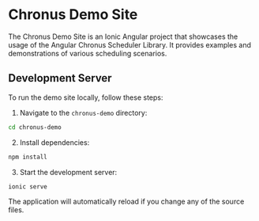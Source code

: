 # Chronus Demo Site

The Chronus Demo Site is an Ionic Angular project that showcases the usage of the Angular Chronus Scheduler Library. It provides examples and demonstrations of various scheduling scenarios.

## Development Server

To run the demo site locally, follow these steps:

1. Navigate to the `chronus-demo` directory:

```bash
cd chronus-demo
```

2. Install dependencies:

```bash
npm install
```

3. Start the development server:

```bash
ionic serve
```

The application will automatically reload if you change any of the source files.

